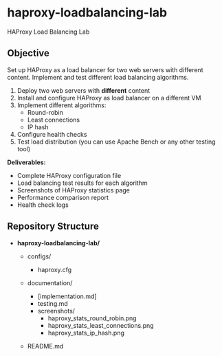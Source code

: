# haproxy-loadbalancing-lab

HAProxy Load Balancing Lab

## Objective
Set up HAProxy as a load balancer for two web servers with different content. Implement and test different load balancing algorithms.

1. Deploy two web servers with **different** content
2. Install and configure HAProxy as load balancer on a different VM
3. Implement different algorithms:
    - Round-robin
    - Least connections
    - IP hash
4. Configure health checks
5. Test load distribution (you can use Apache Bench or any other testing tool)

**Deliverables:**

- Complete HAProxy configuration file
- Load balancing test results for each algorithm
- Screenshots of HAProxy statistics page
- Performance comparison report
- Health check logs


## Repository Structure

- **haproxy-loadbalancing-lab/**
  - configs/
    - haproxy.cfg

  - documentation/
    - [implementation.md]
    - testing.md
    - screenshots/
      - haproxy_stats_round_robin.png
      - haproxy_stats_least_connections.png
      - haproxy_stats_ip_hash.png

  - README.md
  
